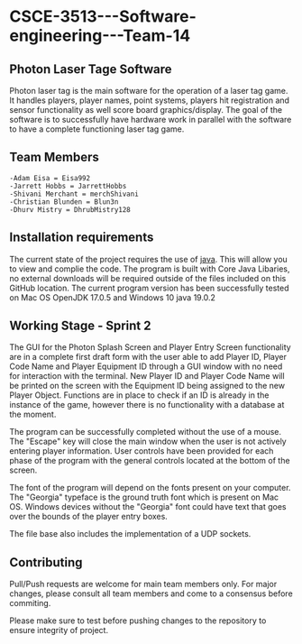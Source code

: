 # CSCE-3513---Software-engineering---Team-14
## Photon Laser Tage Software

Photon laser tag is the main software for the operation of a laser tag game. It handles players, player names, point systems, players hit registration and sensor functionality as well score board graphics/display. The goal of the software is to successfully have hardware work in parallel with the software to have a complete functioning laser tag game. 

## Team Members
```
-Adam Eisa = Eisa992
-Jarrett Hobbs = JarrettHobbs
-Shivani Merchant = merchShivani
-Christian Blunden = Blun3n
-Dhurv Mistry = DhrubMistry128
```

## Installation requirements
The current state of the project requires the use of [java](https://www.java.com/download/ie_manual.jsp). This will allow you to view and complie the code.
The program is built with Core Java Libaries, no external downloads will be required outside of the files included on this GitHub location.
The current program version has been successfully tested on Mac OS OpenJDK 17.0.5 and Windows 10 java 19.0.2

## Working Stage - Sprint 2
The GUI for the Photon Splash Screen and Player Entry Screen functionality are in a complete first draft form with the user able to add Player ID, Player Code Name and Player Equipment ID through a GUI window with no need for interaction with the terminal. New Player ID and Player Code Name will be printed on the screen with the Equipment ID being assigned to the new Player Object. Functions are in place to check if an ID is already in the instance of the game, however there is no functionality with a database at the moment.

The program can be successfully completed without the use of a mouse. The "Escape" key will close the main window when the user is not actively entering player information. User controls have been provided for each phase of the program with the general controls located at the bottom of the screen.

The font of the program will depend on the fonts present on your computer. The "Georgia" typeface is the ground truth font which is present on Mac OS. Windows devices without the "Georgia" font could have text that goes over the bounds of the player entry boxes. 

The file base also includes the implementation of a UDP sockets.

## Contributing

Pull/Push requests are welcome for main team members only. For major changes, please consult all team members and come to a consensus before commiting.

Please make sure to test before pushing changes to the repository to ensure integrity of project.
